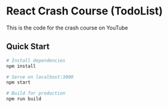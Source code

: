 # React Crash Course (TodoList)

This is the code for the crash course on YouTube

## Quick Start

```bash
# Install dependencies
npm install

# Serve on localhost:3000
npm start

# Build for production
npm run build
```
